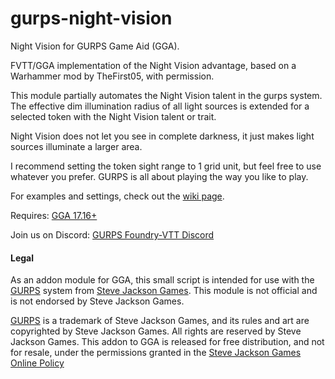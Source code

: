 # gurps-night-vision
Night Vision for GURPS Game Aid (GGA). 

FVTT/GGA implementation of the Night Vision advantage, based on a Warhammer mod by TheFirst05, with permission.

This module partially automates the Night Vision talent in the gurps system. The effective dim illumination radius of all light sources is extended for a selected token with the Night Vision talent or trait.

Night Vision does not let you see in complete darkness, it just makes light sources illuminate a larger area. 

I recommend setting the token sight range to 1 grid unit, but feel free to use whatever you prefer. GURPS is all about playing the way you like to play.

For examples and settings, check out the [wiki page](https://github.com/devakm/gurps-night-vision/wiki).

Requires: [GGA 17.16+](https://github.com/crnormand/gurps/tree/main)

Join us on Discord: [GURPS Foundry-VTT Discord](https://discord.gg/6xJBcYWyED)

#### Legal

As an addon module for GGA, this small script is intended for use with the [GURPS](http://www.sjgames.com/gurps) system from [Steve Jackson Games](ttp://www.sjgames.com). This module is not official and is not endorsed by Steve Jackson Games.

[GURPS](http://www.sjgames.com/gurps) is a trademark of Steve Jackson Games, and its rules and art are copyrighted by Steve Jackson Games. All rights are reserved by Steve Jackson Games. This addon to GGA is released for free distribution, and not for resale, under the permissions granted in the [Steve Jackson Games Online Policy](http://www.sjgames.com/general/online_policy.html)


